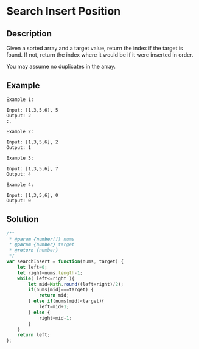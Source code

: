 # Search Insert Position

## Description
Given a sorted array and a target value, return the index if the target is found. If not, return the index where it would be if it were inserted in order.

You may assume no duplicates in the array.

## Example
```
Example 1:

Input: [1,3,5,6], 5
Output: 2                                                                                 ;.                                                                                                                                                                                              

Example 2:

Input: [1,3,5,6], 2
Output: 1

Example 3:

Input: [1,3,5,6], 7
Output: 4

Example 4:

Input: [1,3,5,6], 0
Output: 0
```

## Solution
```javascript
/**
 * @param {number[]} nums
 * @param {number} target
 * @return {number}
 */
var searchInsert = function(nums, target) {
    let left=0;
    let right=nums.length-1;
    while( left<=right ){
        let mid=Math.round((left+right)/2);
        if(nums[mid]===target) {
            return mid;
        } else if(nums[mid]<target){
            left=mid+1;
        } else {
            right=mid-1;
        }
    }
    return left;
};
```